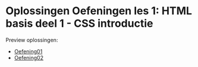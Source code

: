 # Oplossingen Oefeningen les 1: HTML basis deel 1 - CSS introductie

Preview oplossingen:

- [Oefening01](https://web-development-i.github.io/01SOL-HTMLBasisDeel1-CSSIntro/oefening01)
- [Oefening02](https://web-development-i.github.io/01SOL-HTMLBasisDeel1-CSSIntro/oefening02)

